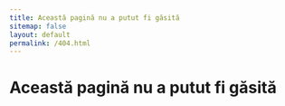 ```yaml
---
title: Această pagină nu a putut fi găsită
sitemap: false
layout: default
permalink: /404.html
---
```


<h1>Această pagină nu a putut fi găsită</h1>
